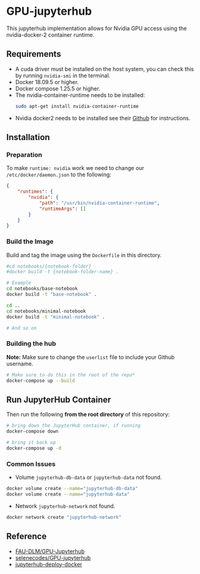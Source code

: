 # GPU-jupyterhub

This jupyterhub implementation allows for Nvidia GPU access using the nvidia-docker-2 container runtime.

## Requirements

- A cuda driver must be installed on the host system, you can check this by running `nvidia-smi` in the terminal.
- Docker 18.09.5 or higher.
- Docker compose 1.25.5 or higher.
- The nvidia-container-runtime needs to be installed:
    ```bash
    sudo apt-get install nvidia-container-runtime
    ```
- Nvidia docker2 needs to be installed see their [Github](https://github.com/NVIDIA/nvidia-docker) for instructions.


## Installation

### Preparation

To make `runtime: nvidia` work we need to change our `/etc/docker/daemon.json` to the following:
```json
{
    "runtimes": {
        "nvidia": {
            "path": "/usr/bin/nvidia-container-runtime",
            "runtimeArgs": []
        }
    }
}

```

### Build the Image

Build and tag the image using the `Dockerfile` in this directory.

```bash
#cd notebooks/{notebook-folder}
#docker build -t {notebook-folder-name} .

# Example
cd notebooks/base-notebook
docker build -t "base-notebook" .

cd ..
cd notebooks/minimal-notebook
docker build -t "minimal-notebook" .

# And so on
```

### Building the hub

**Note:** Make sure to change the `userlist` file to include your Github username.

```bash
# Make sure to do this in the root of the repo*
docker-compose up --build
```

## Run JupyterHub Container

Then run the following **from the root directory** of this repository:

```bash
# bring down the JupyterHub container, if running
docker-compose down

# bring it back up
docker-compose up -d
```

### Common Issues
- Volume `jupyterhub-db-data` or `jupyterhub-data` not found.
```bash
docker volume create --name="jupyterhub-db-data"
docker volume create --name="jupyterhub-data"
```
- Network `jupyterhub-network` not found.
```bash
docker network create "jupyterhub-network"
```

## Reference
* [FAU-DLM/GPU-Jupyterhub](https://github.com/FAU-DLM/GPU-Jupyterhub)
* [selenecodes/GPU-jupyterhub](https://github.com/selenecodes/GPU-jupyterhub)
* [jupyterhub-deploy-docker](https://github.com/jupyterhub/jupyterhub-deploy-docker)